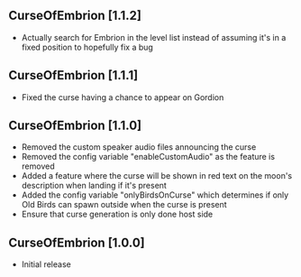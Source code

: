 ## CurseOfEmbrion [1.1.2]
- Actually search for Embrion in the level list instead of assuming it's in a fixed position to hopefully fix a bug

## CurseOfEmbrion [1.1.1]
- Fixed the curse having a chance to appear on Gordion

## CurseOfEmbrion [1.1.0]
- Removed the custom speaker audio files announcing the curse
- Removed the config variable "enableCustomAudio" as the feature is removed
- Added a feature where the curse will be shown in red text on the moon's description when landing if it's present
- Added the config variable "onlyBirdsOnCurse" which determines if only Old Birds can spawn outside when the curse is present
- Ensure that curse generation is only done host side

## CurseOfEmbrion [1.0.0]
- Initial release

